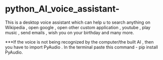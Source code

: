 # python_AI_voice_assistant-
This is a desktop voice assistant which can help u to search anything on Wikipedia , open google , open other custom application , youtube , play music , send emails , wish you on your birthday and many more.




***If the voice is not being recognized by the computer/the built AI , then you have to import PyAudio .
In the terminal paste this command - pip install PyAudio.
